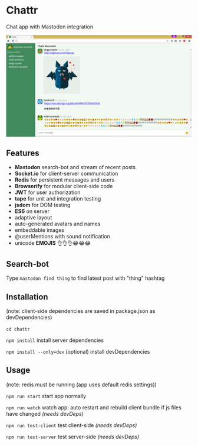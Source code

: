 Chattr
======

Chat app with Mastodon integration

<img src="https://raw.githubusercontent.com/rdxi/chattr/master/design--chattr.png" width=600>

## Features
- **Mastodon** search-bot and stream of recent posts
- **Socket.io** for client-server communication
- **Redis** for persistent messages and users
- **Browserify** for modular client-side code
- **JWT** for user authorization
- **tape** for unit and integration testing
- **jsdom** for DOM testing
- **ES6** on server
- adaptive layout
- auto-generated avatars and names
- embeddable images
- @userMentions with sound notification
- unicode **EMOJIS** 👌👌👌😂😂😂

## Search-bot
Type ```mastodon find thing``` to find latest post with "thing" hashtag


## Installation
(note: client-side dependencies are saved in package.json as devDependencies)

```cd chattr```

```npm install``` install server dependencies

```npm install --only=dev``` (optional) install devDependencies

## Usage
(note: redis must be running (app uses default redis settings))

```npm run start``` start app normally

```npm run watch``` watch app: auto restart and rebuild client bundle if js files have changed *(needs devDeps)*

```npm run test-client``` test client-side *(needs devDeps)*

```npm run test-server``` test server-side *(needs devDeps)*




